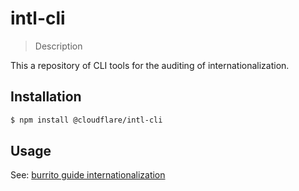 # intl-cli

> Description

This a repository of CLI tools for the auditing of internationalization.

## Installation

```sh
$ npm install @cloudflare/intl-cli
```

## Usage

See: [burrito guide internationalization](https://burrito.guide/docs/i18n)
